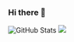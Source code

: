 ### Hi there 👋

<!--
**NishilHoogar/NishilHoogar** is a ✨ _special_ ✨ repository because its `README.md` (this file) appears on your GitHub profile.

Here are some ideas to get you started:

- 🔭 I’m currently working on creating software solutions
- 🌱 I’m currently learning Product Management,Agile Methodologies,
- 👯 I’m looking to collaborate on collaborate/freelance on Websites Research and Content Writing
- 🤔 I’m looking forward to learning about 
- 💬 Ask me about Technology,Products and Life!
- 📫 How to reach me: Linkedin
- 😄 Pronouns: ...
- ⚡ Fun fact: ...
-->
![GitHub Stats](https://github-readme-stats.vercel.app/api?username=NishilHoogar&theme=tokyonight)
![](https://github-readme-stats.vercel.app/api/top-langs/?username=NishilHoogar&theme=tokyonight_border=true&include_all_commits=true&count_private=true&layout=compact)
